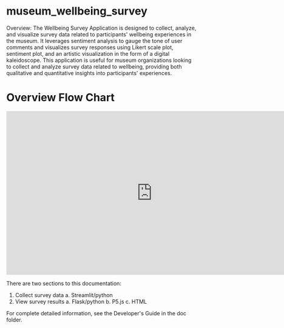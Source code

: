 # museum_wellbeing_survey
Overview: The Wellbeing Survey Application is designed to collect, analyze, and visualize survey data related to participants' wellbeing experiences in the museum. It leverages sentiment analysis to gauge the tone of user comments and visualizes survey responses using Likert scale plot, sentiment plot, and an artistic visualization in the form of a digital kaleidoscope. This application is useful for museum organizations looking to collect and analyze survey data related to wellbeing, providing both qualitative and quantitative insights into participants' experiences.
<h1>Overview Flow Chart</h1>
<iframe width="768" height="432" src="https://miro.com/app/live-embed/uXjVKu2uH6w=/?moveToViewport=-533,-606,1766,842&embedId=334893654420" frameborder="0" scrolling="no" allow="fullscreen; clipboard-read; clipboard-write" allowfullscreen></iframe>
</p>
<p>There are two sections to this documentation:</p>
<ol>
<li>Collect survey data
a.  Streamlit/python</li>
<li>View survey results
a.  Flask/python
b.  P5.js
c.  HTML</li>
</ol>

</p>For complete detailed information, see the Developer's Guide in the doc folder.
